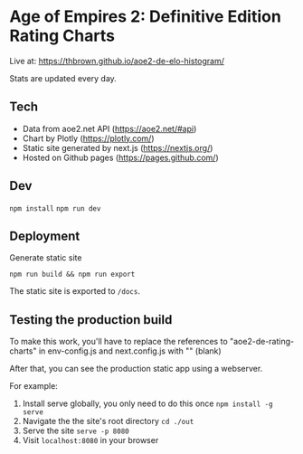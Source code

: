 # Age of Empires 2: Definitive Edition Rating Charts

Live at: https://thbrown.github.io/aoe2-de-elo-histogram/

Stats are updated every day.

## Tech

- Data from aoe2.net API (https://aoe2.net/#api)
- Chart by Plotly (https://plotly.com/)
- Static site generated by next.js (https://nextjs.org/)
- Hosted on Github pages (https://pages.github.com/)

## Dev

`npm install`
`npm run dev`

## Deployment

Generate static site

`npm run build && npm run export`

The static site is exported to `/docs`.

## Testing the production build

To make this work, you'll have to replace the references to "aoe2-de-rating-charts" in env-config.js and next.config.js with "" (blank)

After that, you can see the production static app using a webserver.

For example:

1. Install serve globally, you only need to do this once `npm install -g serve`
1. Navigate the the site's root directory `cd ./out`
1. Serve the site `serve -p 8080`
1. Visit `localhost:8080` in your browser

